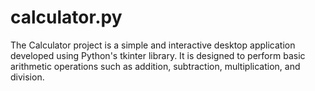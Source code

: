 # calculator.py
The Calculator project is a simple and interactive desktop application developed using Python's tkinter library. It is designed to perform basic arithmetic operations such as addition, subtraction, multiplication, and division.
